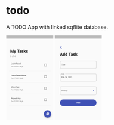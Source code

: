 # todo
A TODO App with linked sqflite database.

<p>
  <img src='img/app1.png' width = '25%' height = '25%'>
  <img src= 'img/app2.png' width = '25%' height = '25%'>
  </p>
